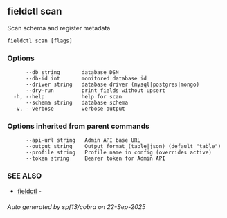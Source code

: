 ## fieldctl scan

Scan schema and register metadata

```
fieldctl scan [flags]
```

### Options

```
      --db string       database DSN
      --db-id int       monitored database id
      --driver string   database driver (mysql|postgres|mongo)
      --dry-run         print fields without upsert
  -h, --help            help for scan
      --schema string   database schema
  -v, --verbose         verbose output
```

### Options inherited from parent commands

```
      --api-url string   Admin API base URL
      --output string    Output format (table|json) (default "table")
      --profile string   Profile name in config (overrides active)
      --token string     Bearer token for Admin API
```

### SEE ALSO

* [fieldctl](fieldctl.md)	 - 

###### Auto generated by spf13/cobra on 22-Sep-2025
